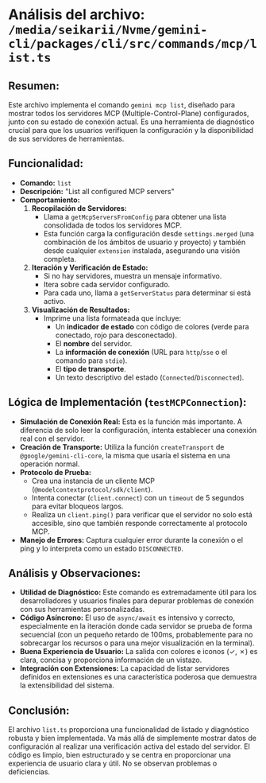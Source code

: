 
# Análisis del archivo: `/media/seikarii/Nvme/gemini-cli/packages/cli/src/commands/mcp/list.ts`

## Resumen:
Este archivo implementa el comando `gemini mcp list`, diseñado para mostrar todos los servidores MCP (Multiple-Control-Plane) configurados, junto con su estado de conexión actual. Es una herramienta de diagnóstico crucial para que los usuarios verifiquen la configuración y la disponibilidad de sus servidores de herramientas.

## Funcionalidad:
- **Comando:** `list`
- **Descripción:** "List all configured MCP servers"
- **Comportamiento:**
    1. **Recopilación de Servidores:**
        - Llama a `getMcpServersFromConfig` para obtener una lista consolidada de todos los servidores MCP.
        - Esta función carga la configuración desde `settings.merged` (una combinación de los ámbitos de usuario y proyecto) y también desde cualquier `extension` instalada, asegurando una visión completa.
    2. **Iteración y Verificación de Estado:**
        - Si no hay servidores, muestra un mensaje informativo.
        - Itera sobre cada servidor configurado.
        - Para cada uno, llama a `getServerStatus` para determinar si está activo.
    3. **Visualización de Resultados:**
        - Imprime una lista formateada que incluye:
            - Un **indicador de estado** con código de colores (verde para conectado, rojo para desconectado).
            - El **nombre** del servidor.
            - La **información de conexión** (URL para `http`/`sse` o el comando para `stdio`).
            - El **tipo de transporte**.
            - Un texto descriptivo del estado (`Connected`/`Disconnected`).

## Lógica de Implementación (`testMCPConnection`):
- **Simulación de Conexión Real:** Esta es la función más importante. A diferencia de solo leer la configuración, intenta establecer una conexión real con el servidor.
- **Creación de Transporte:** Utiliza la función `createTransport` de `@google/gemini-cli-core`, la misma que usaría el sistema en una operación normal.
- **Protocolo de Prueba:**
    - Crea una instancia de un cliente MCP (`@modelcontextprotocol/sdk/client`).
    - Intenta conectar (`client.connect`) con un `timeout` de 5 segundos para evitar bloqueos largos.
    - Realiza un `client.ping()` para verificar que el servidor no solo está accesible, sino que también responde correctamente al protocolo MCP.
- **Manejo de Errores:** Captura cualquier error durante la conexión o el ping y lo interpreta como un estado `DISCONNECTED`.

## Análisis y Observaciones:
- **Utilidad de Diagnóstico:** Este comando es extremadamente útil para los desarrolladores y usuarios finales para depurar problemas de conexión con sus herramientas personalizadas.
- **Código Asíncrono:** El uso de `async/await` es intensivo y correcto, especialmente en la iteración donde cada servidor se prueba de forma secuencial (con un pequeño retardo de 100ms, probablemente para no sobrecargar los recursos o para una mejor visualización en la terminal).
- **Buena Experiencia de Usuario:** La salida con colores e iconos (✓, ✗) es clara, concisa y proporciona información de un vistazo.
- **Integración con Extensiones:** La capacidad de listar servidores definidos en extensiones es una característica poderosa que demuestra la extensibilidad del sistema.

## Conclusión:
El archivo `list.ts` proporciona una funcionalidad de listado y diagnóstico robusta y bien implementada. Va más allá de simplemente mostrar datos de configuración al realizar una verificación activa del estado del servidor. El código es limpio, bien estructurado y se centra en proporcionar una experiencia de usuario clara y útil. No se observan problemas o deficiencias.
